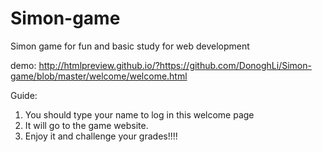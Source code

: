 # Simon-game
Simon game for fun and basic study for web development


demo: http://htmlpreview.github.io/?https://github.com/DonoghLi/Simon-game/blob/master/welcome/welcome.html

Guide: 
1. You should type your name to log in this welcome page
2. It will go to the game website.
3. Enjoy it and challenge your grades!!!!

